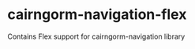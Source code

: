 cairngorm-navigation-flex
=========================

Contains Flex support for cairngorm-navigation library

